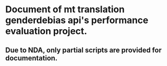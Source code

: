 # Document of mt translation genderdebias api's performance evaluation project. 
## Due to NDA, only partial scripts are provided for documentation.
